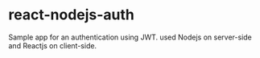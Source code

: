 # react-nodejs-auth
Sample app for an authentication using JWT. used Nodejs on server-side and Reactjs on client-side.

